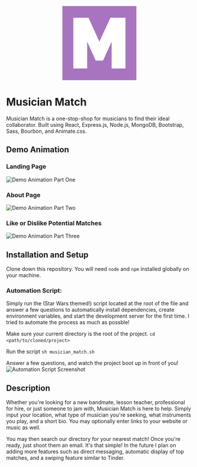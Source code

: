 <div align="center" margin-bottom="20px">
    <img src="client/src/assets/images/mm_logo.png" alt="Logo" width="200" />
</div>

# Musician Match

Musician Match is a one-stop-shop for musicians to find their ideal collaborator. Built using React, Express.js, Node.js, MongoDB, Bootstrap, Sass, Bourbon, and Animate.css.

## Demo Animation

### Landing Page

![Demo Animation Part One](../assets/gifs/mm_loginReg.gif?raw=true)

### About Page

![Demo Animation Part Two](../assets/gifs/mm_about.gif?raw=true)

### Like or Dislike Potential Matches

![Demo Animation Part Three](../assets/gifs/mm_matchCard.gif?raw=true)

## Installation and Setup

Clone down this repository. You will need `node` and `npm` installed globally on your machine.

### Automation Script:

Simply run the (Star Wars themed!) script located at the root of the file and answer a few questions to automatically install dependencies, create environment variables, and start the development server for the first time. I tried to automate the process as much as possble!

Make sure your current directory is the root of the project.
`cd <path/to/cloned/project>`

Run the script
`sh musician_match.sh`

Answer a few questions, and watch the project boot up in front of you!
![Automation Script Screenshot](../assets/images/script.png?raw=true)

## Description

Whether you're looking for a new bandmate, lesson teacher, professional for hire, or just someone to jam with, Musician Match is here to help. Simply input your location, what type of musician you're seeking, what instruments you play, and a short bio. You may optionally enter links to your website or music as well.

You may then search our directory for your nearest match! Once you're ready, just shoot them an email. It's that simple! In the future I plan on adding more features such as direct messaging, automatic display of top matches, and a swiping feature similar to Tinder.
